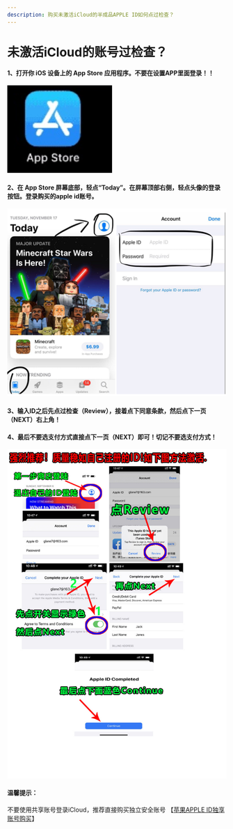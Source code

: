 ```yaml
---
description: 购买未激活iCloud的半成品APPLE ID如何点过检查？
---
```


# 未激活iCloud的账号过检查？

#### 1、打开你 iOS 设备上的 App Store 应用程序。不要在设置APP里面登录！！

![](.gitbook/assets/app0.png)

#### 2、在 App Store 屏幕底部，轻点“Today”。在屏幕顶部右侧，轻点头像的登录按钮。登录购买的apple id账号。

![](<.gitbook/assets/app1 (1).png>)

#### 3、输入ID之后先点过检查（Review），接着点下同意条款，然后点下一页（NEXT）右上角！

#### 4、最后不要选支付方式直接点下一页（NEXT）即可！切记不要选支付方式！

![](.gitbook/assets/zj1.jpg)

#### 温馨提示：

不要使用共享账号登录iCloud，推荐直接购买独立安全账号 【[苹果APPLE ID独享账号购买](https://1234.dog)】
